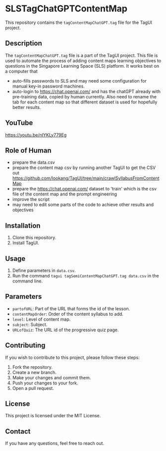 # SLSTagChatGPTContentMap

This repository contains the `tagContentMapChatGPT.tag` file for the TagUI project.

## Description

The `tagContentMapChatGPT.tag` file is a part of the TagUI project. This file is used to automate the process of adding content maps learning objectives to questions in the Singapore Learning Space (SLS) platform. It works best on a computer that 
- auto-fills passwords to SLS and may need some configuration for manual key-in password machines.
- auto-login to https://chat.openai.com/ and has the chatGPT already with pre-training data, copied by human currently. Also need to rename the tab for each content map so that different dataset is used for hopefully better results.

## YouTube

https://youtu.be/nIYKLy779Eg

## Role of Human
- prepare the data.csv
- prepare the content map csv by running another TagUI to get the CSV out https://github.com/lookang/TagUI/tree/main/crawlSyllabusFromContentMap
- prepare the https://chat.openai.com/ dataset to 'train' which is the csv file of the content map and the prompt engineering 
- improve the script
- may need to edit some parts of the code to achieve other results and objectives

## Installation

1. Clone this repository.
2. Install TagUI.

## Usage

1. Define parameters in `data.csv`.
2. Run the command `tagui tagSemiContentMapChatGPT.tag data.csv` in the command line.

## Parameters

- `partofURL`: Part of the URL that forms the id of the lesson.
- `contentMapOrder`: Order of the content syllabus to add.
- `level`: Level of content map.
- `subject`: Subject.
- `URLofQuiz`: The URL id of the progressive quiz page.

## Contributing

If you wish to contribute to this project, please follow these steps:
1. Fork the repository.
2. Create a new branch.
3. Make your changes and commit them.
4. Push your changes to your fork.
5. Open a pull request.

## License

This project is licensed under the MIT License.

## Contact

If you have any questions, feel free to reach out.

